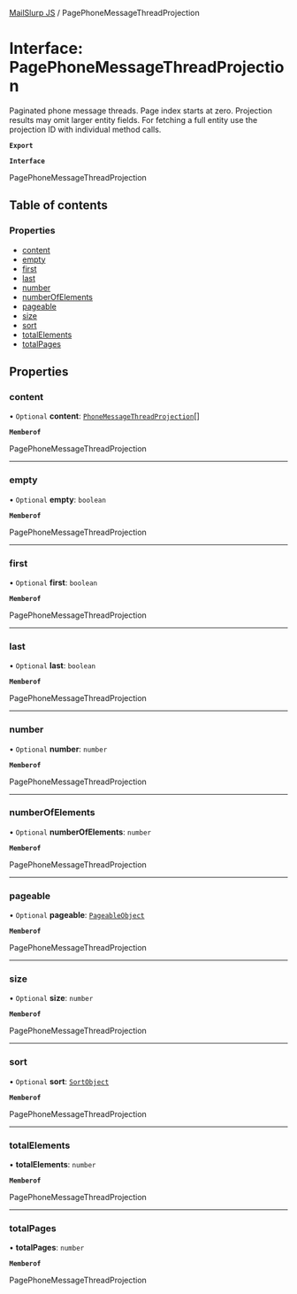 [MailSlurp JS](../README.md) / PagePhoneMessageThreadProjection

# Interface: PagePhoneMessageThreadProjection

Paginated phone message threads. Page index starts at zero. Projection results may omit larger entity fields. For fetching a full entity use the projection ID with individual method calls.

**`Export`**

**`Interface`**

PagePhoneMessageThreadProjection

## Table of contents

### Properties

- [content](PagePhoneMessageThreadProjection.md#content)
- [empty](PagePhoneMessageThreadProjection.md#empty)
- [first](PagePhoneMessageThreadProjection.md#first)
- [last](PagePhoneMessageThreadProjection.md#last)
- [number](PagePhoneMessageThreadProjection.md#number)
- [numberOfElements](PagePhoneMessageThreadProjection.md#numberofelements)
- [pageable](PagePhoneMessageThreadProjection.md#pageable)
- [size](PagePhoneMessageThreadProjection.md#size)
- [sort](PagePhoneMessageThreadProjection.md#sort)
- [totalElements](PagePhoneMessageThreadProjection.md#totalelements)
- [totalPages](PagePhoneMessageThreadProjection.md#totalpages)

## Properties

### content

• `Optional` **content**: [`PhoneMessageThreadProjection`](PhoneMessageThreadProjection.md)[]

**`Memberof`**

PagePhoneMessageThreadProjection

___

### empty

• `Optional` **empty**: `boolean`

**`Memberof`**

PagePhoneMessageThreadProjection

___

### first

• `Optional` **first**: `boolean`

**`Memberof`**

PagePhoneMessageThreadProjection

___

### last

• `Optional` **last**: `boolean`

**`Memberof`**

PagePhoneMessageThreadProjection

___

### number

• `Optional` **number**: `number`

**`Memberof`**

PagePhoneMessageThreadProjection

___

### numberOfElements

• `Optional` **numberOfElements**: `number`

**`Memberof`**

PagePhoneMessageThreadProjection

___

### pageable

• `Optional` **pageable**: [`PageableObject`](PageableObject.md)

**`Memberof`**

PagePhoneMessageThreadProjection

___

### size

• `Optional` **size**: `number`

**`Memberof`**

PagePhoneMessageThreadProjection

___

### sort

• `Optional` **sort**: [`SortObject`](SortObject.md)

**`Memberof`**

PagePhoneMessageThreadProjection

___

### totalElements

• **totalElements**: `number`

**`Memberof`**

PagePhoneMessageThreadProjection

___

### totalPages

• **totalPages**: `number`

**`Memberof`**

PagePhoneMessageThreadProjection
